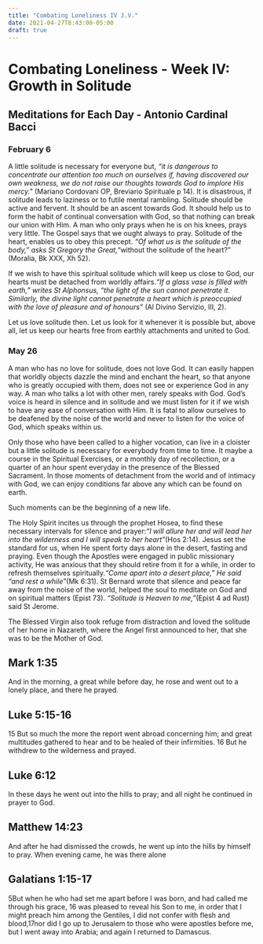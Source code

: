 ```yaml
---
title: "Combating Loneliness IV J.V."
date: 2021-04-27T8:43:00-05:00
draft: true
---
```


# Combating Loneliness - Week IV: Growth in Solitude 

## Meditations for Each Day - Antonio Cardinal Bacci

### February 6

A little solitude is necessary for everyone but, _“it is dangerous to concentrate our attention too much on ourselves if, having discovered our own weakness, we do not raise our thoughts towards God to implore His mercy."_ (Mariano Cordovani OP, Breviario Spirituale p 14).
It is disastrous, if solitude leads to laziness or to futile mental rambling.
Solitude should be active and fervent.
It should be an ascent towards God.
It should help us to form the habit of continual conversation with God, so that nothing can break our union with Him.
A man who only prays when he is on his knees, prays very little.
The Gospel says that we ought always to pray.
Solitude of the heart, enables us to obey this precept.
_“Of what us is the solitude of the body,” asks St Gregory the Great,_“without the solitude of the heart?” (Moralia, Bk XXX, Xh 52).

If we wish to have this spiritual solitude which will keep us close to God, our hearts must be detached from worldly affairs._“If a glass vase is filled with earth,” writes St Alphonsus, “the light of the sun cannot penetrate it. Similarly, the divine light cannot penetrate a heart which is preoccupied with the love of pleasure and of honours”_ (Al Divino Servizio, III, 2).

Let us love solitude then.
Let us look for it whenever it is possible but, above all, let us keep our hearts free from earthly attachments and united to God.

### May 26

A man who has no love for solitude, does not love God.
It can easily happen that worldly objects dazzle the mind and enchant the heart, so that anyone who is greatly occupied with them, does not see or experience God in any way.
A man who talks a lot with other men, rarely speaks with God.
God’s voice is heard in silence and in solitude and we must listen for it if we wish to have any ease of conversation with Him.
It is fatal to allow ourselves to be deafened by the noise of the world and never to listen for the voice of God, which speaks within us.

Only those who have been called to a higher vocation, can live in a cloister but a little solitude is necessary for everybody from time to time.
It maybe a course in the Spiritual Exercises, or a monthly day of recollection, or a quarter of an hour spent everyday in the presence of the Blessed Sacrament.
In those moments of detachment from the world and of intimacy with God, we can enjoy conditions far above any which can be found on earth.

Such moments can be the beginning of a new life.

The Holy Spirit incites us through the prophet Hosea, to find these necessary intervals for silence and prayer:_“I will allure her and will lead her into the wilderness and I will speak to her heart”_(Hos 2:14).
Jesus set the standard for us, when He spent forty days alone in the desert, fasting and praying.
Even though the Apostles were engaged in public missionary activity, He was anxious that they should retire from it for a while, in order to refresh themselves spiritually._“Come apart into a desert place,” He said “and rest a while”_(Mk 6:31).
St Bernard wrote that silence and peace far away from the noise of the world, helped the soul to meditate on God and on spiritual matters (Epist 73).
_“Solitude is Heaven to me,”_(Epist 4 ad Rust) said St Jerome.

The Blessed Virgin also took refuge from distraction and loved the solitude of her home in Nazareth, where the Angel first announced to her, that she was to be the Mother of God.

## Mark 1:35
And in the morning, a great while before day, he rose and went out to a lonely place, and there he prayed.

## Luke 5:15-16
15 But so much the more the report went abroad concerning him; and great multitudes gathered to hear and to be healed of their infirmities. 16 But he withdrew to the wilderness and prayed.

## Luke 6:12
In these days he went out into the hills to pray; and all night he continued in prayer to God.

## Matthew 14:23
And after he had dismissed the crowds, he went up into the hills by himself to pray. When evening came, he was there alone

## Galatians 1:15-17
5But when he who had set me apart before I was born, and had called me through his grace, 16 was pleased to reveal his Son to me, in order that I might preach him among the Gentiles, I did not confer with flesh and blood,17nor did I go up to Jerusalem to those who were apostles before me, but I went away into Arabia; and again I returned to Damascus.
